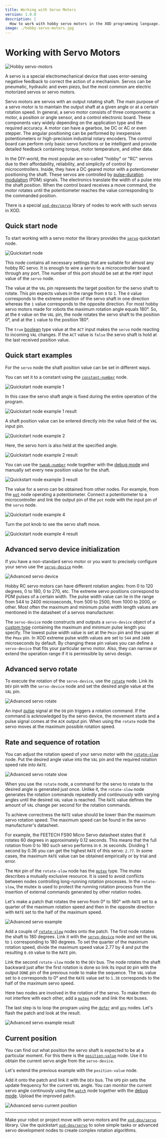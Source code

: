 ```yaml
---
title: Working with Servo Motors
version: 1.0.0
description: |
  How to work with hobby servo motors in the XOD programming language.
image: ./hobby-servo-motors.jpg
---
```


# Working with Servo Motors

![Hobby servo-motors](./hobby-servo-motors.jpg)

A servo is a special electromechanical device that uses error-sensing negative feedback to correct the action of a mechanism. Servos can be pneumatic, hydraulic and even piezo, but the most common are electric motorized servos or servo motors.

Servo motors are servos with an output rotating shaft. The main purpose of a servo motor is to maintain the output shaft at a given angle or at a certain rotation speed. In general, a servo motor consists of three components: a motor, a position or angle sensor, and a control electronic board. These components vary widely depending on the application type and the required accuracy. A motor can have a gearbox, be DC or AC or even stepper. The angular positioning can be performed by inexpensive potentiometers or high-precision industrial rotary encoders. The control board can perform only basic servo functions or be intelligent and provide detailed feedback containing torque, motor temperature, and other data.

In the DIY-world, the most popular are so-called "hobby" or "RC" servos due to their affordability, reliability, and simplicity of control by microcontrollers. Inside, they have a DC geared motor with a potentiometer positioning the shaft. These servos are controlled by [pulse-duration modulation](https://en.wikipedia.org/wiki/Pulse-width_modulation) (PDM) signals. The electronics translate the width of a pulse into the shaft position. When the control board receives a move command, the motor rotates until the potentiometer reaches the value corresponding to the commanded position.

There is a special [`xod-dev/servo`](/libs/xod-dev/servo) library of nodes to work with such servos in XOD.

## Quick start node

To start working with a servo motor the library provides the [`servo`](/libs/xod-dev/servo/servo/) quickstart node.

![Quickstart node](./quickstart-node.png)

This node contains all necessary settings that are suitable for almost any hobby RC servo. It is enough to wire a servo to a microcontroller board through any port. The number of this port should be set at the `PORT` input value of the `servo` node.

The value at the `VAL` pin represents the target position for the servo shaft to rotate. This pin expects values in the range from `0` to `1`. The `0` value corresponds to the extreme position of the servo shaft in one direction whereas the `1` value corresponds to the opposite direction. For most hobby servo motors made for robots the maximum rotation angle equals 180°. So, at the `0` value on the `VAL` pin, the node rotates the servo shaft to the position 0°, and at the `1` value to the position 180°.

The `true` [boolean](/docs/reference/data-types/#boolean-literals) type value at the `ACT` input makes the `servo` node reacting to incoming `VAL` changes. If the `ACT` value is `false` the servo shaft is hold at the last received position value.

## Quick start examples

For the `servo` node the shaft position value can be set in different ways.

You can set it to a constant using the [`constant-number`](/libs/xod/core/constant-number/) node.

![Quickstart node example 1](./quickstart-node-example-1.png)

In this case the servo shaft angle is fixed during the entire operation of the program.

![Quickstart node example 1 result](./quickstart-node-example-1-result.png)

A shaft position value can be entered directly into the value field of the `VAL` input pin.

![Quickstart node example 2](./quickstart-node-example-2.png)

Here, the servo horn is also held at the specified angle.

![Quickstart node example 2 result](./quickstart-node-example-2-result.png)

You can use the [`tweak-number`](/libs/xod/debug/tweak-number/) node together with the [debug mode](/docs/guide/debugging/) and manually set every new position value for the shaft.

![Quickstart node example 3 result](./quickstart-node-example-3-result.gif)

The value for a servo can be obtained from other nodes. For example, from the [`pot`](/libs/xod/common-hardware/pot/) node operating a potentiometer. Connect a potentiometer to a microcontroller and link the output pin of the `pot` node with the input pin of the `servo` node.

![Quickstart node example 4](./quickstart-node-example-4.png)

Turn the pot knob to see the servo shaft move.

![Quickstart node example 4 result](./quickstart-node-example-4-result.gif)

## Advanced servo device initialization

If you have a non-standard servo motor or you want to precisely configure your servo use the [`servo-device`](/libs/xod-dev/servo/servo-device/) node.

![Advanced servo device](./advanced-servo-device.png)

Hobby RC servo motors can have different rotation angles: from 0 to 120 degrees, 0 to 180, 0 to 270, etc. The extreme servo positions correspond to PDM pulses of a certain width. The pulse width value can lie in the range from 544 to 2400 microseconds, from 500 to 2500, from 1000 to 2000, or other. Most often the maximum and minimum pulse width length values are mentioned in the datasheet of a servos manufacturer.

The `servo-device` node constructs and outputs a `servo-device` object of a [custom type](/guide/data-types/#custom-types) containing the maximum and minimum pulse length you specify. The lowest pulse width value is set at the `Pmin` pin and the upper at the `Pmax` pin. In XOD extreme pulse width values are set to `544` and `2400` microseconds by default. By changing these pin values you can define a `servo-device` that fits your particular servo motor. Also, they can narrow or extend the operation range if it is permissible by servo design.

## Advanced servo rotate

To execute the rotation of the `servo-device`, use the [`rotate`](/libs/xod-dev/servo/rotate/) node. Link its `DEV` pin with the `servo-device` node and set the desired angle value at the `VAL` pin.

![Advanced servo rotate](./advanced-servo-rotate.png)

An input [pulse](/docs/guide/data-types/#pulse-type) signal at the `DO` pin triggers a rotation command. If the command is acknowledged by the servo device, the movement starts and a pulse signal comes at the `ACK` output pin. When using the `rotate` node the servo moves at the maximum possible rotation speed.

## Rate and sequence of rotation

You can adjust the rotation speed of your servo motor with the [`rotate-slow`](/libs/xod-dev/servo/rotate-slow/) node. Put the desired angle value into the `VAL` pin and the required rotation speed rate into `RATE`.

![Advanced servo rotate slow](./advanced-servo-rotate-slow.png)

When you use the `rotate` node, a command for the servo to rotate to the desired angle is generated just once. Unlike it, the `rotate-slow` node generates the rotation commands repeatedly and continuously with varying angles until the desired `VAL` value is reached. The `RATE` value defines the amount of `VAL` change per second for the rotation commands.

To achieve correctness the `RATE` value should be lower than the maximum servo rotation speed. The maximum speed can be found in the servo manufacturer's datasheet.

For example, the FEETECH FS90 Micro Servo datasheet states that it rotates 60 degrees in approximately 0.12 seconds. This means that the full rotation from 0 to 180 such servo performs in `0.36` seconds. Dividing 1 second by 0.36 you can get the highest `RATE` of this servo: `2.77`. In some cases, the maximum `RATE` value can be obtained empirically or by trial and error.

The `MUX` pin of the `rotate-slow` node has the [`mutex`](/libs/xod/mutex/mutex/) type. The mutex describes a mutually exclusive resource. It is used to avoid conflicts between nodes controlling long-running rotation processes. In the `rotate-slow`, the mutex is used to protect the running rotation process from the insertion of external commands generated by other rotation nodes.

Let's make a patch that rotates the servo from 0° to 180° with `RATE` set to a quarter of the maximum rotation speed and then in the opposite direction with `RATE` set to the half of the maximum speed.

![Advanced servo example](./advanced-servo-example.png)

Add a couple of [`rotate-slow`](/libs/xod-dev/servo/rotate-slow/) nodes onto the patch. The first node rotates the shaft to 180 degrees. Link it with the [`servo-device`](/libs/xod-dev/servo/servo-device/) node and set the `VAL` to `1` corresponding to 180 degrees. To set the quarter of the maximum rotation speed, divide the maximum speed value 2.77 by 4 and put the resulting `0.69` value to the `RATE` pin.

Link the second `rotate-slow` node to the `DEV` bus. The node rotates the shaft backward just after the first rotation is done so link its input `DO` pin with the output `DONE` pin of the previous node to make the sequence. The `VAL` value set to `0` corresponds to 0° and the `RATE` value set to `1.38` corresponds to the half of the maximum servo speed.

Here two nodes are involved in the rotation of the servo. To make them do not interfere with each other, add a [`mutex`](/libs/xod/mutex/mutex/) node and link the `MUX` buses.

The last step is to loop the program using the [`defer`](/libs/xod/core/defer/) and [`any`](/libs/xod/core/any/) nodes. Let's flash the patch and look at the result.

![Advanced servo example result](./advanced-servo-example-result.gif)

## Current position

You can find out what position the servo shaft is expected to be at a particular moment. For this there is the [`position-value`](/libs/xod-dev/servo/position-value/) node. Use it to obtain the current servo angle from the `servo-device`.

Let's extend the previous example with the `position-value` node.

Add it onto the patch and link it with the `DEV` bus. The `UPD` pin sets the update frequency for the current `VAL` angle. You can monitor the current servo angle continuosly using the [`watch`](/libs/xod/debug/watch/) node together with the [debug mode](/docs/guide/debugging/). Upload the improved patch.

![Advanced servo current position](./advanced-servo-current-position.gif)

---

Make your robot or project move with servo motors and the [`xod-dev/servo`](/libs/xod-dev/servo) library. Use the quickstart [`xod-dev/servo`](/libs/xod-dev/servo) to solve simple tasks or advanced servo development nodes to create complex rotation algorithms.
